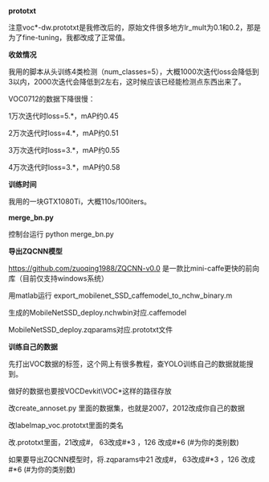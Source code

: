 **prototxt**

注意voc\*-dw.prototxt是我修改后的，原始文件很多地方lr_mult为0.1和0.2，那是为了fine-tuning，我都改成了正常值。

**收敛情况**

我用的脚本从头训练4类检测（num_classes=5），大概1000次迭代loss会降低到3以内，2000次迭代会降低到2左右，这时候应该已经能检测点东西出来了。

VOC0712的数据下降很慢：

1万次迭代时loss=5.*，mAP约0.45

2万次迭代时loss=4.*，mAP约0.51

3万次迭代时loss=3.*，mAP约0.55

4万次迭代时loss=3.*，mAP约0.58

**训练时间**

我用的一块GTX1080Ti，大概110s/100iters。

**merge_bn.py**

控制台运行 python merge_bn.py 

**导出ZQCNN模型**

https://github.com/zuoqing1988/ZQCNN-v0.0 是一款比mini-caffe更快的前向库（目前仅支持windows系统）

用matlab运行 export_mobilenet_SSD_caffemodel_to_nchw_binary.m

生成的MobileNetSSD_deploy.nchwbin对应.caffemodel

MobileNetSSD_deploy.zqparams对应.prototxt文件

**训练自己的数据**

先打出VOC数据的标签，这个网上有很多教程，查YOLO训练自己的数据就能搜到。

做好的数据也要按VOCDevkit\VOC*这样的路径存放

改create_annoset.py 里面的数据集，也就是2007，2012改成你自己的数据

改labelmap_voc.prototxt里面的类名

改.prototxt里面，21改成#， 63改成#*3 ，126 改成#*6 (#为你的类别数)

如果要导出ZQCNN模型时，将.zqparams中21 改成#， 63改成#*3 ，126 改成#*6 (#为你的类别数)


